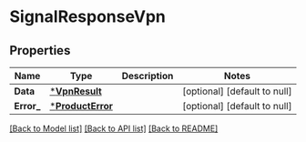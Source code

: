 # SignalResponseVpn

## Properties
Name | Type | Description | Notes
------------ | ------------- | ------------- | -------------
**Data** | [***VpnResult**](VpnResult.md) |  | [optional] [default to null]
**Error_** | [***ProductError**](ProductError.md) |  | [optional] [default to null]

[[Back to Model list]](../README.md#documentation-for-models) [[Back to API list]](../README.md#documentation-for-api-endpoints) [[Back to README]](../README.md)

